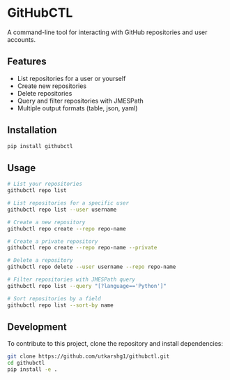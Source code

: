 # GitHubCTL

A command-line tool for interacting with GitHub repositories and user accounts.

## Features

- List repositories for a user or yourself
- Create new repositories
- Delete repositories
- Query and filter repositories with JMESPath
- Multiple output formats (table, json, yaml)

## Installation

```bash
pip install githubctl
```

## Usage

```bash
# List your repositories
githubctl repo list

# List repositories for a specific user
githubctl repo list --user username

# Create a new repository
githubctl repo create --repo repo-name

# Create a private repository
githubctl repo create --repo repo-name --private

# Delete a repository
githubctl repo delete --user username --repo repo-name

# Filter repositories with JMESPath query
githubctl repo list --query "[?language=='Python']"

# Sort repositories by a field
githubctl repo list --sort-by name
```

## Development

To contribute to this project, clone the repository and install dependencies:

```bash
git clone https://github.com/utkarshg1/githubctl.git
cd githubctl
pip install -e .
```

